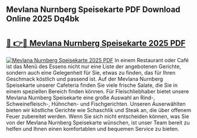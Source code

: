 ## Mevlana Nurnberg Speisekarte PDF Download Online 2025 Dq4bk

# <h2><a href="http://gcbj50.nevu.top/?p=Mevlana+Nurnberg+Speisekarte">🔗 👉🔴 Mevlana Nurnberg Speisekarte 2025 PDF</a></h2>

[![Mevlana Nurnberg Speisekarte 2025 PDF](https://i.imgur.com/dBaPXMq.png)](http://gcbj50.nevu.top/?p=Mevlana+Nurnberg+Speisekarte)
In einem Restaurant oder Café ist das Menü des Essens nicht nur eine Liste der angebotenen Gerichte, sondern auch eine Gelegenheit für Sie, etwas zu finden, das für Ihren Geschmack köstlich und passend ist. Auf der Mevlana Nurnberg Speisekarte unserer Cafeteria finden Sie viele frische Salate, die Sie in einem speziellen Bereich finden können. Für Fleischliebhaber bietet unsere Mevlana Nurnberg Speisekarte eine große Auswahl an Rind-, Schweinefleisch-, Hühnchen- und Fischgerichten. Unseren Auserwählten bieten wir köstliche Gerichte wie Schaschlik und Steak an, die über offenem Feuer zubereitet werden. Wenn Sie sich nicht entscheiden können, was Sie von der Mevlana Nurnberg Speisekarte wünschen, ist unser Team bereit zu helfen und Ihnen einen komfortablen und bequemen Service zu bieten.

